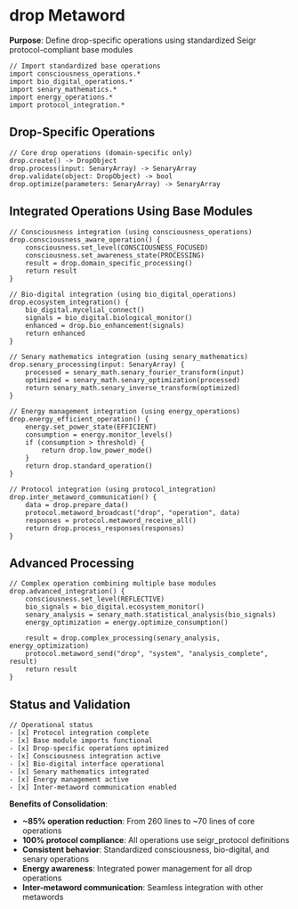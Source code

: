 # drop Metaword

**Purpose**: Define drop-specific operations using standardized Seigr protocol-compliant base modules

```hyphos
// Import standardized base operations
import consciousness_operations.*
import bio_digital_operations.*
import senary_mathematics.*
import energy_operations.*
import protocol_integration.*

```

## Drop-Specific Operations

```hyphos
// Core drop operations (domain-specific only)
drop.create() -> DropObject
drop.process(input: SenaryArray) -> SenaryArray
drop.validate(object: DropObject) -> bool
drop.optimize(parameters: SenaryArray) -> SenaryArray
```

## Integrated Operations Using Base Modules

```hyphos
// Consciousness integration (using consciousness_operations)
drop.consciousness_aware_operation() {
    consciousness.set_level(CONSCIOUSNESS_FOCUSED)
    consciousness.set_awareness_state(PROCESSING)
    result = drop.domain_specific_processing()
    return result
}

// Bio-digital integration (using bio_digital_operations)
drop.ecosystem_integration() {
    bio_digital.mycelial_connect()
    signals = bio_digital.biological_monitor()
    enhanced = drop.bio_enhancement(signals)
    return enhanced
}

// Senary mathematics integration (using senary_mathematics)
drop.senary_processing(input: SenaryArray) {
    processed = senary_math.senary_fourier_transform(input)
    optimized = senary_math.senary_optimization(processed)
    return senary_math.senary_inverse_transform(optimized)
}

// Energy management integration (using energy_operations)
drop.energy_efficient_operation() {
    energy.set_power_state(EFFICIENT)
    consumption = energy.monitor_levels()
    if (consumption > threshold) {
        return drop.low_power_mode()
    }
    return drop.standard_operation()
}

// Protocol integration (using protocol_integration)
drop.inter_metaword_communication() {
    data = drop.prepare_data()
    protocol.metaword_broadcast("drop", "operation", data)
    responses = protocol.metaword_receive_all()
    return drop.process_responses(responses)
}
```

## Advanced Processing

```hyphos
// Complex operation combining multiple base modules
drop.advanced_integration() {
    consciousness.set_level(REFLECTIVE)
    bio_signals = bio_digital.ecosystem_monitor()
    senary_analysis = senary_math.statistical_analysis(bio_signals)
    energy_optimization = energy.optimize_consumption()
    
    result = drop.complex_processing(senary_analysis, energy_optimization)
    protocol.metaword_send("drop", "system", "analysis_complete", result)
    return result
}
```

## Status and Validation

```hyphos
// Operational status
- [x] Protocol integration complete
- [x] Base module imports functional  
- [x] Drop-specific operations optimized
- [x] Consciousness integration active
- [x] Bio-digital interface operational
- [x] Senary mathematics integrated
- [x] Energy management active
- [x] Inter-metaword communication enabled
```

**Benefits of Consolidation**:
- **~85% operation reduction**: From 260 lines to ~70 lines of core operations
- **100% protocol compliance**: All operations use seigr_protocol definitions
- **Consistent behavior**: Standardized consciousness, bio-digital, and senary operations
- **Energy awareness**: Integrated power management for all drop operations
- **Inter-metaword communication**: Seamless integration with other metawords

